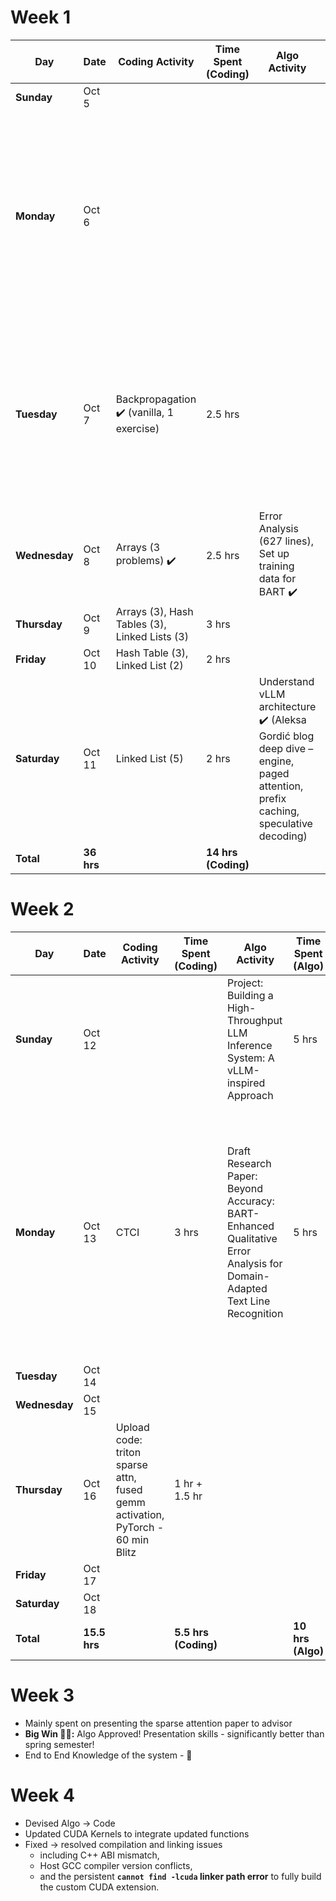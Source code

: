 # Week 1

| Day | Date | Coding Activity | Time Spent (Coding) | Algo Activity | Time Spent (Algo) | Notes |
|---|---|---|---|---|---|---|
| **Sunday** | Oct 5 | | | | | |
| **Monday** | Oct 6 | | | | |Time spent updating LinkedIn ✔️, crafting networking outreach ✔️, target companies list ✔️ - (7 hrs), 5 applications sent + 8 shortlisted ✔️ (3 hrs), upload project code (to be done)|
| **Tuesday** | Oct 7 |Backpropagation ✔️ (vanilla, 1 exercise) | 2.5 hrs | | |Researching jobs, networking and looking through works of some awesome people (4 hrs - 2 connections at 2 target companies) ✔️, sent 1 application (10 mins) ✔️ |
| **Wednesday**| Oct 8 |Arrays (3 problems) ✔️ | 2.5 hrs |Error Analysis (627 lines), Set up training data for BART ✔️ | 3 hrs | |
| **Thursday**| Oct 9 |Arrays (3), Hash Tables (3), Linked Lists (3) | 3 hrs | | | |
| **Friday** | Oct 10 |Hash Table (3), Linked List (2) | 2 hrs | | | |
| **Saturday** | Oct 11 |Linked List (5) | 2 hrs | Understand vLLM architecture ✔️ (Aleksa Gordić blog deep dive – engine, paged attention, prefix caching, speculative decoding) |5 hrs | Focus: building system-level comprehension of vLLM internals — scheduler, KV-cache, async inference, multi-GPU scaling |
| **Total** | **36 hrs** |  | **14 hrs (Coding)** |  | **8 hrs (Algo)** |**14 hrs (NW)** |

# Week 2

| Day | Date | Coding Activity | Time Spent (Coding) | Algo Activity | Time Spent (Algo) | Notes |
|---|---|---|---|---|---|---|
| **Sunday** | Oct 12 | | |Project: Building a High-Throughput LLM Inference System: A vLLM-inspired Approach |5 hrs | |
| **Monday** | Oct 13 | CTCI | 3 hrs | Draft Research Paper: Beyond Accuracy: BART-Enhanced Qualitative Error Analysis for Domain-Adapted Text Line Recognition | 5 hrs | Read DeepMind journey blog ✔️ ([Aleksa Gordić Medium](https://gordicaleksa.medium.com/how-i-got-a-job-at-deepmind-as-a-research-engineer-without-a-machine-learning-degree-1a45f2a781de) — strategies, macro/micro cycles, self-driven ML learning) **Def copying his learning style: #1 transparent public artifact sharing  #2 Warp speed on** (4 hrs)|
| **Tuesday** | Oct 14 | | | | | Injured|
| **Wednesday** | Oct 15 | | | | |Injured|
| **Thursday** | Oct 16 |Upload code: triton sparse attn, fused gemm activation, PyTorch - 60 min Blitz |1 hr + 1.5 hr | | | |
| **Friday** | Oct 17 | | | | | |
| **Saturday** | Oct 18 | | | | | |
| **Total** | **15.5 hrs** |  | **5.5 hrs (Coding)** |  | **10 hrs (Algo)** | **4 hrs(NW)**|

# Week 3

- Mainly spent on presenting the sparse attention paper to advisor
- **Big Win 🥳🎉:** Algo Approved! Presentation skills - significantly better than spring semester!
- End to End Knowledge of the system - 🎯

# Week 4

- Devised Algo -> Code
- Updated CUDA Kernels to integrate updated functions
- Fixed $\rightarrow$ resolved compilation and linking issues
   - including C++ ABI mismatch,
   - Host GCC compiler version conflicts,
   - and the persistent **`cannot find -lcuda` linker path error** to fully build the custom CUDA extension.
   
